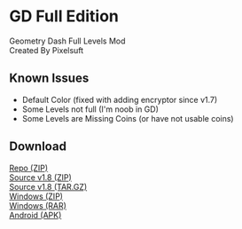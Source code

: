 # GD Full Edition
Geometry Dash Full Levels Mod <br />
Created By Pixelsuft

## Known Issues
 - Default Color (fixed with adding encryptor since v1.7)
 - Some Levels not full (I'm noob in GD)
 - Some Levels are Missing Coins (or have not usable coins)


## Download
[Repo (ZIP)](https://github.com/Pixelsuft/GD-Full/archive/refs/heads/main.zip) <br />
[Source v1.8 (ZIP)](https://github.com/Pixelsuft/GD-Full/archive/refs/tags/v1.8.zip) <br />
[Source v1.8 (TAR.GZ)](https://github.com/Pixelsuft/GD-Full/archive/refs/tags/v1.8.tar.gz) <br />
[Windows (ZIP)](https://github.com/Pixelsuft/GD-Full/releases/download/v1.8/Geometry.Dash.Full.Edition.zip) <br />
[Windows (RAR)](https://github.com/Pixelsuft/GD-Full/releases/download/v1.8/Geometry.Dash.Full.Edition.rar) <br />
[Android (APK)](https://github.com/Pixelsuft/GD-Full/releases/download/v1.8/Geometry.Dash.Full.Edition.apk)
